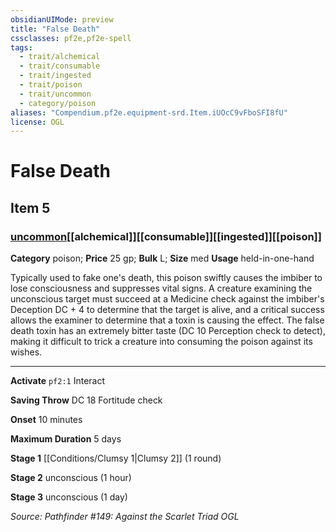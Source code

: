 ```yaml
---
obsidianUIMode: preview
title: "False Death"
cssclasses: pf2e,pf2e-spell
tags:
  - trait/alchemical
  - trait/consumable
  - trait/ingested
  - trait/poison
  - trait/uncommon
  - category/poison
aliases: "Compendium.pf2e.equipment-srd.Item.iUOcC9vFboSFI8fU"
license: OGL
---
```

# False Death
## Item 5
### [uncommon](uncommon "Uncommon Rarity Trait")[[alchemical]][[consumable]][[ingested]][[poison]]

**Category** poison; 
**Price** 25 gp; 
**Bulk** L; **Size** med
**Usage** held-in-one-hand

Typically used to fake one's death, this poison swiftly causes the imbiber to lose consciousness and suppresses vital signs. A creature examining the unconscious target must succeed at a Medicine check against the imbiber's Deception DC + 4 to determine that the target is alive, and a critical success allows the examiner to determine that a toxin is causing the effect. The false death toxin has an extremely bitter taste (DC 10 Perception check to detect), making it difficult to trick a creature into consuming the poison against its wishes.

* * *

**Activate** `pf2:1` Interact

**Saving Throw** DC 18 Fortitude check

**Onset** 10 minutes

**Maximum Duration** 5 days

**Stage 1** [[Conditions/Clumsy 1|Clumsy 2]] (1 round)

**Stage 2** unconscious (1 hour)

**Stage 3** unconscious (1 day)

*Source: Pathfinder #149: Against the Scarlet Triad*
*OGL*